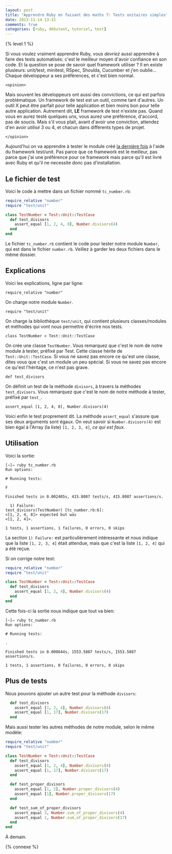 ```yaml
---
layout: post
title: "Apprendre Ruby en faisant des maths 7: Tests unitaires simples"
date: 2013-11-14 13:22
comments: true
categories: [ruby, débutant, tutoriel, test]
---
```


{% level 1 %}

Si vous voulez vraiment apprendre Ruby, vous *devriez* aussi apprendre
à faire des tests automatisés: c'est le meilleur moyen d'avoir confiance
en son code. Et la question se pose de savoir quel framework utiliser ?
Il en existe plusieurs: unit/test, minitest, RSpec, Shoulda, Cucumber et
j'en oublie… Chaque développeur a ses préférences, et c'est bien normal.

`<opinion>`

Mais souvent les développeurs ont aussi des convictions, ce qui est parfois
problématique. Un framework de test est un outil, comme tant d'autres.
Un outil X peut être parfait pour telle application et bien moins bon pour
telle autre application. Autrement dit, **LE** framework de test n'existe
pas. Quand vous en aurez testé quelques uns, vous aurez une préférence,
d'accord, pas de soucis. Mais s'il vous plait, avant d'avoir une conviction,
attendez d'en avoir *utilisé* 3 ou 4, et chacun dans différents types de
projet.

`</opinion>`

<!-- more -->

Aujourd'hui on va apprendre à tester le module créé [la dernière fois](http://lkdjiin.github.io/blog/2013/11/01/apprendre-ruby-en-faisant-des-maths-6-methodes-utilitaires-et-module/)
à l'aide du framework test/unit. Pas parce que ce framework est le
meilleur, pas parce que j'ai une préférence pour ce framework mais parce qu'il
est livré avec Ruby et qu'il ne necessite donc pas d'installation.

Le fichier de test
------------------

Voici le code à mettre dans un fichier nommé `tc_number.rb`:

``` ruby tc_number.rb
require_relative "number"
require "test/unit"

class TestNumber < Test::Unit::TestCase
  def test_divisors
    assert_equal [1, 2, 4, 8], Number.divisors(4)
  end
end
```

Le fichier `tc_number.rb` contient le code pour tester notre module `Number`,
qui est dans le fichier `number.rb`. Veillez à garder les deux fichiers dans
le même dossier.

Explications
------------
Voici les explications, ligne par ligne:

    require_relative "number"

On charge notre module `Number`.

    require "test/unit"

On charge la bibliothèque `test/unit`, qui contient plusieurs classes/modules
et méthodes qui vont nous permettre d'écrire nos tests.

    class TestNumber < Test::Unit::TestCase

On crée une classe `TestNumber`. Vous remarquez que c'est le nom de notre
module à tester, préfixé par Test. Cette classe hérite de
`Test::Unit::TestCase`. Si vous ne savez pas encore ce qu'est une classe,
dites vous que c'est un module un peu spécial. Si vous ne savez pas
encore ce qu'est l'héritage, ce n'est pas grave.

    def test_divisors

On définit un test de la méthode `divisors`, à travers la méthodes
`test_divisors`. Vous remarquez que c'est le nom de notre méthode à tester,
préfixé par `test_`.

    assert_equal [1, 2, 4, 8], Number.divisors(4)

Voici enfin le test proprement dit. La méthode `assert_equal` s'assure
que ses deux arguments sont égaux. On veut savoir si `Number.divisors(4)`
est bien égal à l'Array (la liste) `[1, 2, 3, 4]`, *ce qui est faux*.

Utilisation
-----------

Voici la sortie:

    [~]⇒ ruby tc_number.rb 
    Run options: 

    # Running tests:

    F

    Finished tests in 0.002405s, 415.8087 tests/s, 415.8087 assertions/s.

      1) Failure:
    test_divisors(TestNumber) [tc_number.rb:6]:
    <[1, 2, 4, 8]> expected but was
    <[1, 2, 4]>.

    1 tests, 1 assertions, 1 failures, 0 errors, 0 skips

La section `1) Failure:` est particulièrement intéressante et nous indique
que la liste `[1, 2, 3, 4]` était attendue, mais que c'est la liste
`[1, 2, 4]` qui a été reçue.

Si on corrige notre test:

``` ruby tc_number.rb
require_relative "number"
require "test/unit"

class TestNumber < Test::Unit::TestCase
  def test_divisors
    assert_equal [1, 2, 4], Number.divisors(4)
  end
end
```

Cette fois-ci la sortie nous indique que tout va bien:

    [~]⇒ ruby tc_number.rb 
    Run options: 

    # Running tests:

    .

    Finished tests in 0.000644s, 1553.5887 tests/s, 1553.5887 assertions/s.

    1 tests, 1 assertions, 0 failures, 0 errors, 0 skips


Plus de tests
-------------

Nous pouvons ajouter un autre test pour la méthode `divisors`:

``` ruby
  def test_divisors
    assert_equal [1, 2, 4], Number.divisors(4)
    assert_equal [1, 17], Number.divisors(17)
  end
```

Mais aussi tester les autres méthodes de notre module, selon le même
modèle:

``` ruby tc_number.rb
require_relative "number"
require "test/unit"

class TestNumber < Test::Unit::TestCase
  def test_divisors
    assert_equal [1, 2, 4], Number.divisors(4)
    assert_equal [1, 17], Number.divisors(17)
  end

  def test_proper_divisors
    assert_equal [1, 2], Number.proper_divisors(4)
    assert_equal [1], Number.proper_divisors(17)
  end

  def test_sum_of_proper_divisors
    assert_equal 3, Number.sum_of_proper_divisors(4)
    assert_equal 1, Number.sum_of_proper_divisors(17)
  end
end
```

À demain.

{% connexe %}


